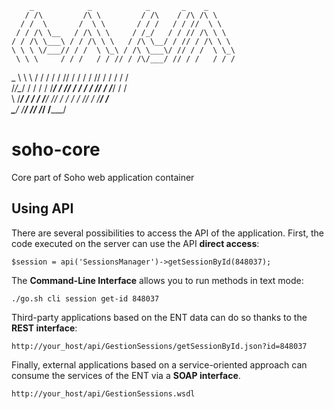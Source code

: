         _            _            _       _    _       
       / /\         /\ \         / /\    / /\ /\ \     
      / /  \       /  \ \       / / /   / / //  \ \    
     / / /\ \__   / /\ \ \     / /_/   / / // /\ \ \   
    / / /\ \___\ / / /\ \ \   / /\ \__/ / // / /\ \ \  
    \ \ \ \/___// / /  \ \_\ / /\ \___\/ // / /  \ \_\ 
     \ \ \     / / /   / / // / /\/___/ // / /   / / / 
 _    \ \ \   / / /   / / // / /   / / // / /   / / /  
/_/\__/ / /  / / /___/ / // / /   / / // / /___/ / /   
\ \/___/ /  / / /____\/ // / /   / / // / /____\/ /    
 \_____\/   \/_________/ \/_/    \/_/ \/_________/     
                                                       

# soho-core
Core part of Soho web application container

Using API
---------

There are several possibilities to access the API of the application.
First, the code executed on the server can use the API **direct access**:
```
$session = api('SessionsManager')->getSessionById(848037);
```

The **Command-Line Interface** allows you to run methods in text mode:
```
./go.sh cli session get-id 848037
```

Third-party applications based on the ENT data can do so thanks to the **REST interface**:
```
http://your_host/api/GestionSessions/getSessionById.json?id=848037
```

Finally, external applications based on a service-oriented approach can consume the services of the ENT via a **SOAP interface**.
```
http://your_host/api/GestionSessions.wsdl
```